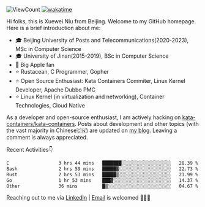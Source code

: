 ![ViewCount](https://views.whatilearened.today/views/github/<justxuewei>/<justxuewei>.svg) [![wakatime](https://wakatime.com/badge/user/018eae19-2c35-4919-be43-56bc26b446d9.svg)](https://wakatime.com/@018eae19-2c35-4919-be43-56bc26b446d9)

Hi folks, this is Xuewei Niu from Beijing. Welcome to my GitHub homepage. Here is a brief introduction about me:

- 🎓 Beijing University of Posts and Telecommunications(2020-2023), MSc in Computer Science
- 🎓 University of Jinan(2015-2019), BSc in Computer Science
- 📱 Big Apple fan
- ⭐️ Rustacean, C Programmer, Gopher
- ⭐️ Open Source Enthusiast: Kata Containers Commiter, Linux Kernel Developer, Apache Dubbo PMC
- ⭐ Linux Kernel (in virtualization and networking), Container Technologies, Cloud Native

As a developer and open-source enthusiast, I am actively hacking on [kata-containers/kata-containers](https://github.com/kata-containers/kata-containers). Posts about development and other topics (with the vast majority in Chinese🇨🇳) are updated on [my blog](https://nxw.name). Leaving a comment is always appreciated.

Recent Activities👇

<!--START_SECTION:waka-->

```txt
C                  3 hrs 44 mins   ███████░░░░░░░░░░░░░░░░░░   28.39 %
Bash               2 hrs 59 mins   █████▓░░░░░░░░░░░░░░░░░░░   22.73 %
Rust               2 hrs 53 mins   █████▒░░░░░░░░░░░░░░░░░░░   21.99 %
Go                 1 hr 53 mins    ███▓░░░░░░░░░░░░░░░░░░░░░   14.37 %
Other              36 mins         █▒░░░░░░░░░░░░░░░░░░░░░░░   04.67 %
```

<!--END_SECTION:waka-->

Reaching out to me via [LinkedIn](https://www.linkedin.com/in/justxuewei) | [Email](mailto:justxuewei@apache.org) is welcomed 🤟🤟🤟
